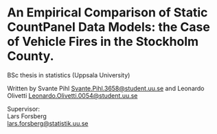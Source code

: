 # An Empirical Comparison of Static CountPanel Data Models: the Case of Vehicle Fires in the Stockholm County.
BSc thesis in statistics (Uppsala University)

Written by Svante Pihl <Svante.Pihl.3658@student.uu.se> and Leonardo Olivetti <Leonardo.Olivetti.0054@student.uu.se>

Supervisor:  
Lars Forsberg     
<lars.forsberg@statistik.uu.se>

